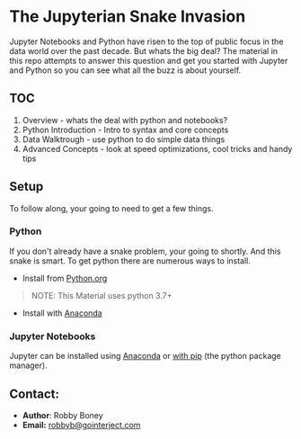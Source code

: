# The Jupyterian Snake Invasion
Jupyter Notebooks and Python have risen to the top of public focus in the data world over the past decade. But whats the big deal? The material in this repo attempts to answer this question and get you started with Jupyter and Python so you can see what all the buzz is about yourself.

## TOC
1. Overview - whats the deal with python and notebooks?
2. Python Introduction - Intro to syntax and core concepts
3. Data Walktrough - use python to do simple data things
4. Advanced Concepts - look at speed optimizations, cool tricks and handy tips


## Setup
To follow along, your going to need to get a few things.

### Python
If you don't already have a snake problem, your going to shortly. And this snake is smart. To get python there are numerous ways to install. 
- Install from [Python.org](https://www.python.org/downloads/)
 > NOTE: This Material uses python 3.7+

- Install with [Anaconda](https://www.anaconda.com/distribution/)

### Jupyter Notebooks
Jupyter can be installed using [Anaconda](https://www.anaconda.com/distribution/) or [with pip](https://jupyter.readthedocs.io/en/latest/install.html) (the python package manager).


## Contact:
- **Author**: Robby Boney
- **Email:** robbyb@gointerject.com